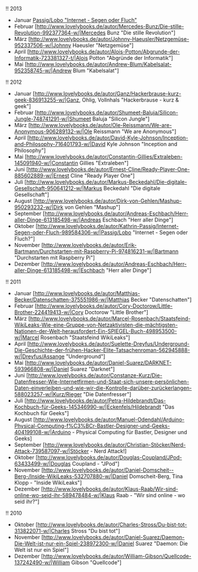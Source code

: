 !! 2013

* Januar [Passig/Lobo "Internet - Segen oder Fluch"](http://www.lovelybooks.de/autor/Kathrin-Passig/Internet-Segen-oder-Fluch-989584306-w/)
* Februar [http://www.lovelybooks.de/autor/Mercedes-Bunz/Die-stille-Revolution-992377364-w/|Mercedes Bunz "Die stille Revolution"]
* März [http://www.lovelybooks.de/autor/Johnny-Haeusler/Netzgemüse-952337506-w/|Johnny Haeusler "Netzgemüse"]
* April [http://www.lovelybooks.de/autor/Alois-Potton/Abgrunde-der-Informatik-723381327-t/|Alois Potton "Abgründe der Informatik"]
* Mai [http://www.lovelybooks.de/autor/Andrew-Blum/Kabelsalat-952358745-w/|Andrew Blum "Kabelsalat"]

!! 2012

* Januar [http://www.lovelybooks.de/autor/Ganz/Hackerbrause-kurz-geek-836913255-w/|Ganz, Ohlig, Vollnhals "Hackerbrause - kurz & geek"]
* Februar [http://www.lovelybooks.de/autor/Shumeet-Baluja/Silicon-Jungle-748741291-w/|Shumeet Baluja "Silicon Jungle"]
* März [http://www.lovelybooks.de/autor/Ole-Reissmann/We-are-Anonymous-906289132-w/|Ole Reissmann "We are Anonymous"]
* April [http://www.lovelybooks.de/autor/David-Kyle-Johnson/Inception-and-Philosophy-716401793-w/|David Kyle Johnson "Inception and Philosophy"]
* Mai [http://www.lovelybooks.de/autor/Constantin-Gillies/Extraleben-145091940-w/|Constantin Gillies "Extraleben"]
* Juni [http://www.lovelybooks.de/autor/Ernest-Cline/Ready-Player-One-885602889-w/|Ernest Cline "Ready Player One"]
* Juli [http://www.lovelybooks.de/autor/Markus-Beckedahl/Die-digitale-Gesellschaft-950641212-w/|Markus Beckedahl "Die digitale Gesellschaft"]
* August [http://www.lovelybooks.de/autor/Dirk-von-Gehlen/Mashup-950293232-w/|Dirk von Gehlen "Mashup"]
* September [http://www.lovelybooks.de/autor/Andreas-Eschbach/Herr-aller-Dinge-613185498-w/|Andreas Eschbach "Herr aller Dinge"]
* Oktober [http://www.lovelybooks.de/autor/Kathrin-Passig/Internet-Segen-oder-Fluch-989584306-w/|Passig/Lobo "Internet - Segen oder Fluch?"]
* November [http://www.lovelybooks.de/autor/Erik-Bartmann/Durchstarten-mit-Raspberry-Pi-974816231-w/|Bartmann "Durchstarten mit Raspberry Pi"]
* Dezember [http://www.lovelybooks.de/autor/Andreas-Eschbach/Herr-aller-Dinge-613185498-w/|Eschbach "Herr aller Dinge"]

!! 2011

* Januar [http://www.lovelybooks.de/autor/Matthias-Becker/Datenschatten-375551986-w/|Matthias Becker "Datenschatten"]
* Februar [http://www.lovelybooks.de/autor/Cory-Doctorow/Little-Brother-224419413-w/|Cory Doctorow "Little Brother"]
* März [http://www.lovelybooks.de/autor/Marcel-Rosenbach/Staatsfeind-WikiLeaks-Wie-eine-Gruppe-von-Netzaktivisten-die-mächtigsten-Nationen-der-Welt-herausfordert-Ein-SPIEGEL-Buch-498953500-w/|Marcel Rosenbach "Staatsfeind WikiLeaks"]
* April [http://www.lovelybooks.de/autor/Suelette-Dreyfus/Underground-Die-Geschichte-der-frühen-Hacker-Elite-Tatsachenroman-562945888-w/|Dreyfus/Assange "Underground"]
* Mai [http://www.lovelybooks.de/autor/Daniel-Suarez/DARKNET-593966808-w/|Daniel Suarez "Darknet"]
* Juni [http://www.lovelybooks.de/autor/Constanze-Kurz/Die-Datenfresser-Wie-Internetfirmen-und-Staat-sich-unsere-persönlichen-Daten-einverleiben-und-wie-wir-die-Kontrolle-darüber-zurückerlangen-588023257-w/|Kurz/Rieger "Die Datenfresser"]
* Juli [http://www.lovelybooks.de/autor/Petra-Hildebrandt/Das-Kochbuch-für-Geeks-145346990-w/|Eckenfels/Hildebrandt "Das Kochbuch für Geeks"]
* August [http://www.lovelybooks.de/autor/Manuel-Odendahl/Arduino-Physical-Computing-f%C3%BCr-Bastler-Designer-und-Geeks-404199108-w/|Arduino - Physical Computing für Bastler, Designer und Geeks]
* September [http://www.lovelybooks.de/autor/Christian-Stöcker/Nerd-Attack-739587097-w/|Stöcker - Nerd Attack!]
* Oktober [http://www.lovelybooks.de/autor/Douglas-Coupland/JPod-63433499-w/|Douglas Coupland - "JPod"]
* November [http://www.lovelybooks.de/autor/Daniel-Domscheit--Berg-/Inside-WikiLeaks-532707880-w/|Daniel Domscheit-Berg, Tina Klopp - "Inside WikiLeaks"]
* Dezember [http://www.lovelybooks.de/autor/Klaus-Raab/Wir-sind-online-wo-seid-ihr-589478484-w/|Klaus Raab - "Wir sind online - wo seid ihr?"]

!! 2010

* Oktober [http://www.lovelybooks.de/autor/Charles-Stross/Du-bist-tot-313822071-w/|Charles Stross "Du bist tot"]
* November [http://www.lovelybooks.de/autor/Daniel-Suarez/Daemon-Die-Welt-ist-nur-ein-Spiel-238972300-w/|Daniel Suarez "Daemon: Die Welt ist nur ein Spiel"]
* Dezember [http://www.lovelybooks.de/autor/William-Gibson/Quellcode-137242490-w/|William Gibson "Quellcode"]
